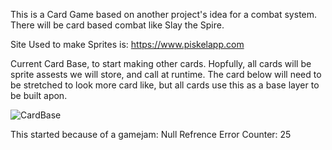 This is a Card Game based on another project's idea for a combat system. There will be card based combat like Slay the Spire.

Site Used to make Sprites is: https://www.piskelapp.com

Current Card Base, to start making other cards. Hopfully, all cards will be sprite assests we will store, and call at runtime. The card below will need to be stretched to look more card like, but all cards use this as a base layer to be built apon. 

![CardBase](https://github.com/EthanRHanna/Card-Project/assets/42752797/275b425c-626b-44ca-b648-c8bf05b35b0e)

This started because of a gamejam:
  Null Refrence Error Counter: 25
